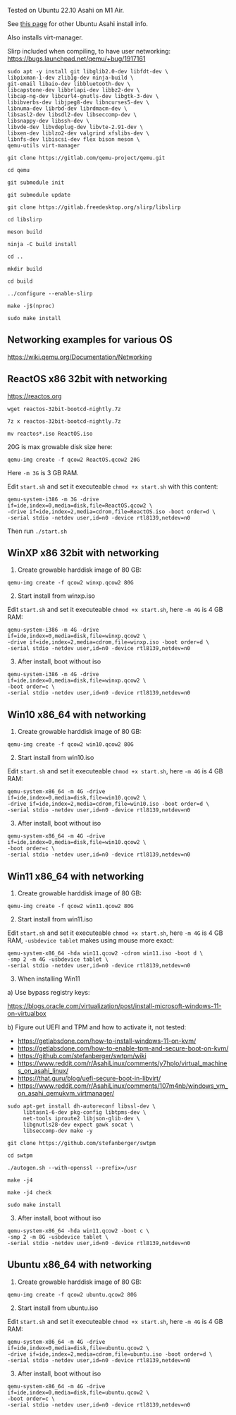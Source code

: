 Tested on Ubuntu 22.10 Asahi on M1 Air.

See [this page](SW-Alternative-Distros.md) for other Ubuntu Asahi install info.

Also installs virt-manager.

Slirp included when compiling, to have user networking:
https://bugs.launchpad.net/qemu/+bug/1917161

```
sudo apt -y install git libglib2.0-dev libfdt-dev \
libpixman-1-dev zlib1g-dev ninja-build \
git-email libaio-dev libbluetooth-dev \
libcapstone-dev libbrlapi-dev libbz2-dev \
libcap-ng-dev libcurl4-gnutls-dev libgtk-3-dev \
libibverbs-dev libjpeg8-dev libncurses5-dev \
libnuma-dev librbd-dev librdmacm-dev \
libsasl2-dev libsdl2-dev libseccomp-dev \
libsnappy-dev libssh-dev \
libvde-dev libvdeplug-dev libvte-2.91-dev \
libxen-dev liblzo2-dev valgrind xfslibs-dev \
libnfs-dev libiscsi-dev flex bison meson \
qemu-utils virt-manager

git clone https://gitlab.com/qemu-project/qemu.git

cd qemu

git submodule init

git submodule update

git clone https://gitlab.freedesktop.org/slirp/libslirp

cd libslirp

meson build

ninja -C build install

cd ..

mkdir build

cd build

../configure --enable-slirp

make -j$(nproc)

sudo make install
```

## Networking examples for various OS

https://wiki.qemu.org/Documentation/Networking

## ReactOS x86 32bit with networking

https://reactos.org

```
wget reactos-32bit-bootcd-nightly.7z

7z x reactos-32bit-bootcd-nightly.7z

mv reactos*.iso ReactOS.iso
```
20G is max growable disk size here:
```
qemu-img create -f qcow2 ReactOS.qcow2 20G
```
Here `-m 3G` is 3 GB RAM.

Edit `start.sh` and set it executeable `chmod +x start.sh` with this content:
```
qemu-system-i386 -m 3G -drive if=ide,index=0,media=disk,file=ReactOS.qcow2 \
-drive if=ide,index=2,media=cdrom,file=ReactOS.iso -boot order=d \
-serial stdio -netdev user,id=n0 -device rtl8139,netdev=n0
```
Then run `./start.sh`

## WinXP x86 32bit with networking

1) Create growable harddisk image of 80 GB:
```
qemu-img create -f qcow2 winxp.qcow2 80G
```
2) Start install from winxp.iso

Edit `start.sh` and set it executeable `chmod +x start.sh`, here `-m 4G` is 4 GB RAM:
```
qemu-system-i386 -m 4G -drive if=ide,index=0,media=disk,file=winxp.qcow2 \
-drive if=ide,index=2,media=cdrom,file=winxp.iso -boot order=d \
-serial stdio -netdev user,id=n0 -device rtl8139,netdev=n0
```
3) After install, boot without iso
```
qemu-system-i386 -m 4G -drive if=ide,index=0,media=disk,file=winxp.qcow2 \
-boot order=c \
-serial stdio -netdev user,id=n0 -device rtl8139,netdev=n0
```

## Win10 x86_64 with networking

1) Create growable harddisk image of 80 GB:
```
qemu-img create -f qcow2 win10.qcow2 80G
```
2) Start install from win10.iso

Edit `start.sh` and set it executeable `chmod +x start.sh`, here `-m 4G` is 4 GB RAM:
```
qemu-system-x86_64 -m 4G -drive if=ide,index=0,media=disk,file=win10.qcow2 \
-drive if=ide,index=2,media=cdrom,file=win10.iso -boot order=d \
-serial stdio -netdev user,id=n0 -device rtl8139,netdev=n0
```
3) After install, boot without iso
```
qemu-system-x86_64 -m 4G -drive if=ide,index=0,media=disk,file=win10.qcow2 \
-boot order=c \
-serial stdio -netdev user,id=n0 -device rtl8139,netdev=n0
```

## Win11 x86_64 with networking

1) Create growable harddisk image of 80 GB:
```
qemu-img create -f qcow2 win11.qcow2 80G
```
2) Start install from win11.iso

Edit `start.sh` and set it executeable `chmod +x start.sh`, here `-m 4G` is 4 GB RAM, `-usbdevice tablet` makes using mouse more exact:
```
qemu-system-x86_64 -hda win11.qcow2 -cdrom win11.iso -boot d \
-smp 2 -m 4G -usbdevice tablet \
-serial stdio -netdev user,id=n0 -device rtl8139,netdev=n0
```

3) When installing Win11

a) Use bypass registry keys:

https://blogs.oracle.com/virtualization/post/install-microsoft-windows-11-on-virtualbox

b) Figure out UEFI and TPM and how to activate it, not tested:

- <https://getlabsdone.com/how-to-install-windows-11-on-kvm/>
- <https://getlabsdone.com/how-to-enable-tpm-and-secure-boot-on-kvm/>
- <https://github.com/stefanberger/swtpm/wiki>
- <https://www.reddit.com/r/AsahiLinux/comments/y7hplo/virtual_machines_on_asahi_linux/>
- <https://that.guru/blog/uefi-secure-boot-in-libvirt/>
- <https://www.reddit.com/r/AsahiLinux/comments/107m4nb/windows_vm_on_asahi_qemukvm_virtmanager/>

```
sudo apt-get install dh-autoreconf libssl-dev \
     libtasn1-6-dev pkg-config libtpms-dev \
     net-tools iproute2 libjson-glib-dev \
     libgnutls28-dev expect gawk socat \
     libseccomp-dev make -y

git clone https://github.com/stefanberger/swtpm

cd swtpm

./autogen.sh --with-openssl --prefix=/usr

make -j4

make -j4 check

sudo make install
```

3) After install, boot without iso
```
qemu-system-x86_64 -hda win11.qcow2 -boot c \
-smp 2 -m 8G -usbdevice tablet \
-serial stdio -netdev user,id=n0 -device rtl8139,netdev=n0
```

## Ubuntu x86_64 with networking

1) Create growable harddisk image of 80 GB:
```
qemu-img create -f qcow2 ubuntu.qcow2 80G
```
2) Start install from ubuntu.iso

Edit `start.sh` and set it executeable `chmod +x start.sh`, here `-m 4G` is 4 GB RAM:
```
qemu-system-x86_64 -m 4G -drive if=ide,index=0,media=disk,file=ubuntu.qcow2 \
-drive if=ide,index=2,media=cdrom,file=ubuntu.iso -boot order=d \
-serial stdio -netdev user,id=n0 -device rtl8139,netdev=n0
```
3) After install, boot without iso
```
qemu-system-x86_64 -m 4G -drive if=ide,index=0,media=disk,file=ubuntu.qcow2 \
-boot order=c \
-serial stdio -netdev user,id=n0 -device rtl8139,netdev=n0
```
